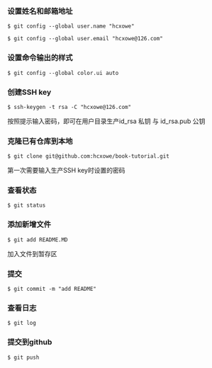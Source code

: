 ### 设置姓名和邮箱地址

`$ git config --global user.name "hcxowe"`

`$ git config --global user.email "hcxowe@126.com"`

### 设置命令输出的样式

`$ git config --global color.ui auto`

### 创建SSH key

`$ ssh-keygen -t rsa -C "hcxowe@126.com"`

按照提示输入密码，即可在用户目录生产id_rsa 私钥 与 id_rsa.pub 公钥

### 克隆已有仓库到本地

`$ git clone git@github.com:hcxowe/book-tutorial.git`

第一次需要输入生产SSH key时设置的密码

### 查看状态

`$ git status`

### 添加新增文件

`$ git add README.MD`

加入文件到暂存区

### 提交

`$ git commit -m "add README"`

### 查看日志

`$ git log`

### 提交到github

`$ git push`

